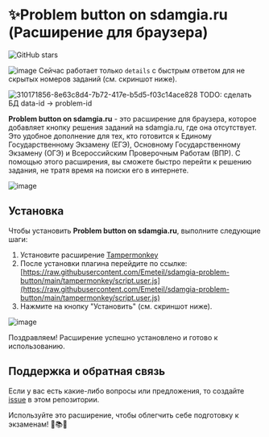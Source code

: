 # ✨Problem button on sdamgia.ru (Расширение для браузера)

![GitHub stars](https://img.shields.io/github/stars/Emeteil/sdamgia-problem-button.svg?style=social&label=Star&maxAge=2592000)

![image](http://lifehackov.ru/uploads/65e73b6f84953.svg)
Сейчас работает только `details` с быстрым ответом для не скрытых номеров заданий (см. скриншот ниже).

![310171856-8e63c8d4-7b72-417e-b5d5-f03c14ace828](https://github.com/Emeteil/sdamgia-problem-button/assets/94739287/a90183dd-9b14-4744-99ec-50bf8aee173e)
TODO: сделать БД data-id -> problem-id

**Problem button on sdamgia.ru** - это расширение для браузера, которое добавляет кнопку решения заданий на sdamgia.ru, где она отсутствует. Это удобное дополнение для тех, кто готовится к Единому Государственному Экзамену (ЕГЭ), Основному Государственному Экзамену (ОГЭ) и Всероссийским Проверочным Работам (ВПР). С помощью этого расширения, вы сможете быстро перейти к решению задания, не тратя время на поиски его в интернете.

![image](https://github.com/Emeteil/sdamgia-problem-button/assets/94739287/bd188e38-e756-403f-9a82-10991bd606fd)

## Установка

Чтобы установить **Problem button on sdamgia.ru**, выполните следующие шаги:

1. Установите расширение [Tampermonkey](https://chromewebstore.google.com/detail/tampermonkey/dhdgffkkebhmkfjojejmpbldmpobfkfo)
2. После установки плагина перейдите по ссылке: [https://raw.githubusercontent.com/Emeteil/sdamgia-problem-button/main/tampermonkey/script.user.js](https://raw.githubusercontent.com/Emeteil/sdamgia-problem-button/main/tampermonkey/script.user.js)
3. Нажмите на кнопку "Установить" (см. скриншот ниже).

![image](https://github.com/Emeteil/sdamgia-problem-button/assets/94739287/4ec73748-9baa-4aab-8706-46ecdc3834b5)

Поздравляем! Расширение успешно установлено и готово к использованию.

## Поддержка и обратная связь

Если у вас есть какие-либо вопросы или предложения, то создайте [issue](https://github.com/Emeteil/sdamgia-problem-button/issues) в этом репозитории.

Используйте это расширение, чтобы облегчить себе подготовку к экзаменам! 💪📚🚀
